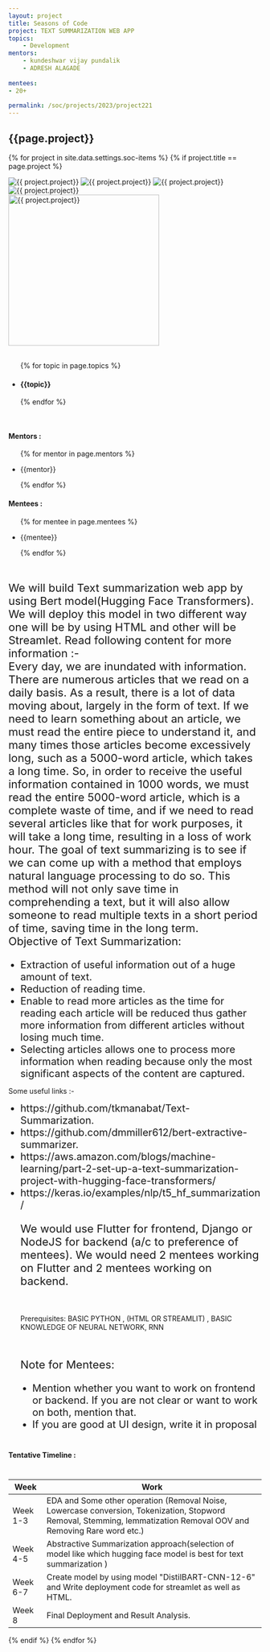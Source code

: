 ```yaml
---
layout: project
title: Seasons of Code
project: TEXT SUMMARIZATION WEB APP 
topics:
    - Development
mentors:
    - kundeshwar vijay pundalik
    - ADRESH ALAGADE     
    
mentees:
- 20+   
    
permalink: /soc/projects/2023/project221
---
```


<h2 class="display1 m-3 p-3 text-center project-title">{{page.project}}</h2>

{% for project in site.data.settings.soc-items %}
{% if project.title == page.project %}

<div class ="img-soc d-block"> 
    <img src="{{ site.baseurl }}/{{ project.image }}" alt="{{ project.project}}" class="image-1">
    <img src="{{ site.baseurl }}/{{ project.image }}" alt="{{ project.project}}" class="image-2">
    <img src="{{ site.baseurl }}/{{ project.image }}" alt="{{ project.project}}" class="image-3">
    <img src="{{ site.baseurl }}/{{ project.image }}" alt="{{ project.project}}" class="image-4">
</div>
<div class = "mobile-img-soc">
  <img src="{{ site.baseurl }}/{{ project.image }}"  width = "300" height="300" alt="{{ project.project}}" class="border rounded">
  </div>
<div >
    <br>
    <ul>
        {% for topic in page.topics %}
        <li><h4 class="text-primary text-center topics">{{topic}}</h4></li>
        {% endfor %}
    </ul>
    <br>
    <h4 class="display3  ">Mentors :</h4> 
    <ul>
        {% for mentor in page.mentors %}
        <li><p class="lead">{{mentor}}</p></li>
        {% endfor %}
    </ul>
    <h4 class="display3  ">Mentees :</h4> 
    <ul>
        {% for mentee in page.mentees %}
        <li><p class="lead">{{mentee}}</p></li>
        {% endfor %}
    </ul>
</div>
<div>
    <p class="display3 project-desc" style = "font-size:22px;" >
        <br>
        We will build Text summarization web app by using Bert model(Hugging Face Transformers). We will deploy this model in two different way one will be by using HTML and other will be Streamlet. Read following content for more information :- 
        <br>
        Every day, we are inundated with information. There are numerous articles that we read on a daily basis. As a result, there is a lot of data moving about, largely in the form of text. If we need to learn something about an article, we must read the entire piece to understand it, and many times those articles become excessively long, such as a 5000-word article, which takes a long time. So, in order to receive the useful information contained in 1000 words, we must read the entire 5000-word article, which is a complete waste of time, and if we need to read several articles like that for work purposes, it will take a long time, resulting in a loss of work hour. The goal of text summarizing is to see if we can come up with a method that employs natural language processing to do so. This method will not only save time in comprehending a text, but it will also allow someone to read multiple texts in a short period of time, saving time in the long term.<br>
        Objective of Text Summarization:
        
</p>
<ul style = "list-style-type: disc">
<li class="display3 mb-2" style = "font-size:20px;"> Extraction of useful information out of a huge amount of text.</li>
<li class="display3 mb-2" style = "font-size:20px;"> Reduction of reading time.</li>
<li class="display3 mb-2" style = "font-size:20px;"> Enable to read more articles as the time for reading each article will be reduced thus gather more information from different articles without losing much time.</li>
<li class="display3 mb-2" style = "font-size:20px;"> Selecting articles allows one to process more information when reading because only the most significant aspects of the content are captured.</li>
</ul>
Some useful links :-
<ul style = "list-style-type: disc">
<li class="display3 mb-2" style = "font-size:20px;"> https://github.com/tkmanabat/Text-Summarization.</li>
<li class="display3 mb-2" style = "font-size:20px;"> https://github.com/dmmiller612/bert-extractive-summarizer.</li>
<li class="display3 mb-2" style = "font-size:20px;"> https://aws.amazon.com/blogs/machine-learning/part-2-set-up-a-text-summarization-project-with-hugging-face-transformers/</li>
<li class="display3 mb-2" style = "font-size:20px;"> https://keras.io/examples/nlp/t5_hf_summarization/</li>
<p class="display3" style = "font-size:22px;" >
We would use Flutter for frontend, Django or NodeJS for backend (a/c to preference of mentees).
We would need 2 mentees working on Flutter and 2 mentees working on backend. 
</p>
<br>
<p>
Prerequisites:
BASIC PYTHON , (HTML OR STREAMLIT) , BASIC KNOWLEDGE OF NEURAL NETWORK, RNN</p>
<br>
<p class="display3" style = "font-size:22px;" >
Note for Mentees:
</p>
<ul style = "list-style-type: disc">
<li class="display3 mb-2" style = "font-size:20px;"> Mention whether you want to work on frontend or backend. If you are not clear or want to work on both, mention that.</li>
<li class="display3 mb-2" style = "font-size:20px;">  If you are good at UI design, write it in proposal </li>
</ul>
</div>
<div class = "d-flex flex-wrap">
<div>
    <h4 class="display3" style="margin:40px 0px 40px 0px;">Tentative Timeline :</h4>
    <table class="table table-striped">
    <thead>
        <tr>
        <th>Week</th>
        <th>Work</th>
        </tr>
    </thead>
    <tbody>
    <tr>
      <td  >Week 1-3</td>
      <td>EDA and Some other operation (Removal Noise, Lowercase conversion, Tokenization, Stopword Removal, Stemming, lemmatization Removal OOV and Removing Rare  word etc.)</td>
    </tr>
    <tr>
      <td>Week 4-5</td>
      <td>Abstractive Summarization approach(selection of model like which hugging face model is best for text summarization )</td>
    </tr>
    <tr>
      <td>Week 6-7</td>
      <td>Create model by using model "DistilBART-CNN-12-6" and Write deployment code for streamlet as well as HTML.</td>
    </tr>
    <tr>
      <td>Week 8</td>
      <td>Final Deployment and Result Analysis.</td>
    </tr>
    </tbody>
    </table>
</div>
</div>
{% endif %}
{% endfor %}
